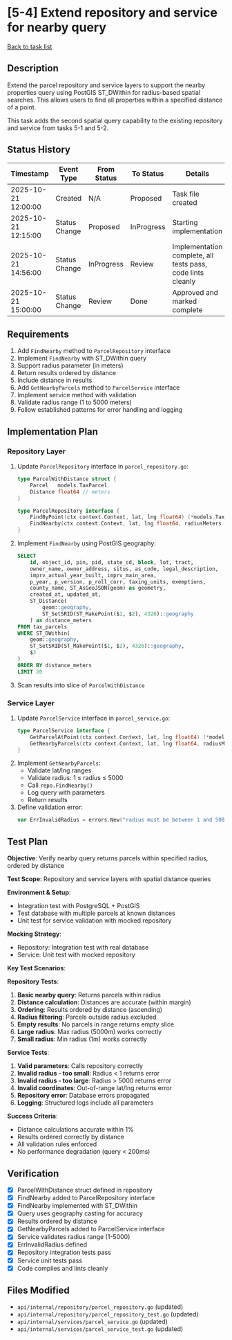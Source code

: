 # [5-4] Extend repository and service for nearby query

[Back to task list](./tasks.md)

## Description

Extend the parcel repository and service layers to support the nearby properties query using PostGIS ST_DWithin for radius-based spatial searches. This allows users to find all properties within a specified distance of a point.

This task adds the second spatial query capability to the existing repository and service from tasks 5-1 and 5-2.

## Status History

| Timestamp | Event Type | From Status | To Status | Details | User |
|-----------|------------|-------------|-----------|---------|------|
| 2025-10-21 12:00:00 | Created | N/A | Proposed | Task file created | AI_Agent |
| 2025-10-21 12:15:00 | Status Change | Proposed | InProgress | Starting implementation | AI_Agent |
| 2025-10-21 14:56:00 | Status Change | InProgress | Review | Implementation complete, all tests pass, code lints cleanly | AI_Agent |
| 2025-10-21 15:00:00 | Status Change | Review | Done | Approved and marked complete | User |

## Requirements

1. Add `FindNearby` method to `ParcelRepository` interface
2. Implement `FindNearby` with ST_DWithin query
3. Support radius parameter (in meters)
4. Return results ordered by distance
5. Include distance in results
6. Add `GetNearbyParcels` method to `ParcelService` interface
7. Implement service method with validation
8. Validate radius range (1 to 5000 meters)
9. Follow established patterns for error handling and logging

## Implementation Plan

### Repository Layer

1. Update `ParcelRepository` interface in `parcel_repository.go`:
   ```go
   type ParcelWithDistance struct {
       Parcel   models.TaxParcel
       Distance float64 // meters
   }
   
   type ParcelRepository interface {
       FindByPoint(ctx context.Context, lat, lng float64) (*models.TaxParcel, error)
       FindNearby(ctx context.Context, lat, lng float64, radiusMeters int) ([]ParcelWithDistance, error)
   }
   ```
2. Implement `FindNearby` using PostGIS geography:
   ```sql
   SELECT 
       id, object_id, pin, pid, state_cd, block, lot, tract,
       owner_name, owner_address, situs, as_code, legal_description,
       imprv_actual_year_built, imprv_main_area,
       p_year, p_version, p_roll_corr, taxing_units, exemptions,
       county_name, ST_AsGeoJSON(geom) as geometry,
       created_at, updated_at,
       ST_Distance(
           geom::geography, 
           ST_SetSRID(ST_MakePoint($1, $2), 4326)::geography
       ) as distance_meters
   FROM tax_parcels
   WHERE ST_DWithin(
       geom::geography,
       ST_SetSRID(ST_MakePoint($1, $2), 4326)::geography,
       $3
   )
   ORDER BY distance_meters
   LIMIT 20
   ```
3. Scan results into slice of `ParcelWithDistance`

### Service Layer

1. Update `ParcelService` interface in `parcel_service.go`:
   ```go
   type ParcelService interface {
       GetParcelAtPoint(ctx context.Context, lat, lng float64) (*models.TaxParcel, error)
       GetNearbyParcels(ctx context.Context, lat, lng float64, radiusMeters int) ([]repository.ParcelWithDistance, error)
   }
   ```
2. Implement `GetNearbyParcels`:
   - Validate lat/lng ranges
   - Validate radius: 1 ≤ radius ≤ 5000
   - Call `repo.FindNearby()`
   - Log query with parameters
   - Return results
3. Define validation error:
   ```go
   var ErrInvalidRadius = errors.New("radius must be between 1 and 5000 meters")
   ```

## Test Plan

**Objective**: Verify nearby query returns parcels within specified radius, ordered by distance

**Test Scope**: Repository and service layers with spatial distance queries

**Environment & Setup**:
- Integration test with PostgreSQL + PostGIS
- Test database with multiple parcels at known distances
- Unit test for service validation with mocked repository

**Mocking Strategy**: 
- Repository: Integration test with real database
- Service: Unit test with mocked repository

**Key Test Scenarios**:

**Repository Tests**:
1. **Basic nearby query**: Returns parcels within radius
2. **Distance calculation**: Distances are accurate (within margin)
3. **Ordering**: Results ordered by distance (ascending)
4. **Radius filtering**: Parcels outside radius excluded
5. **Empty results**: No parcels in range returns empty slice
6. **Large radius**: Max radius (5000m) works correctly
7. **Small radius**: Min radius (1m) works correctly

**Service Tests**:
1. **Valid parameters**: Calls repository correctly
2. **Invalid radius - too small**: Radius < 1 returns error
3. **Invalid radius - too large**: Radius > 5000 returns error
4. **Invalid coordinates**: Out-of-range lat/lng returns error
5. **Repository error**: Database errors propagated
6. **Logging**: Structured logs include all parameters

**Success Criteria**:
- Distance calculations accurate within 1%
- Results ordered correctly by distance
- All validation rules enforced
- No performance degradation (query < 200ms)

## Verification

- [x] ParcelWithDistance struct defined in repository
- [x] FindNearby added to ParcelRepository interface
- [x] FindNearby implemented with ST_DWithin
- [x] Query uses geography casting for accuracy
- [x] Results ordered by distance
- [x] GetNearbyParcels added to ParcelService interface
- [x] Service validates radius range (1-5000)
- [x] ErrInvalidRadius defined
- [x] Repository integration tests pass
- [x] Service unit tests pass
- [x] Code compiles and lints cleanly

## Files Modified

- `api/internal/repository/parcel_repository.go` (updated)
- `api/internal/repository/parcel_repository_test.go` (updated)
- `api/internal/services/parcel_service.go` (updated)
- `api/internal/services/parcel_service_test.go` (updated)

